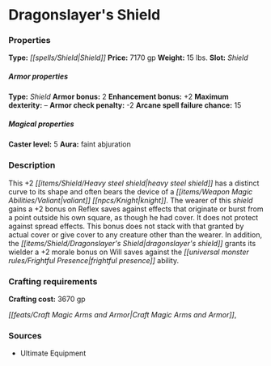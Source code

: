 ﻿---
Title: "Dragonslayer's Shield"
Type: "Shield"
Price: "7170 gp"
Weight: "15 lbs."
Slot: "Shield"
Armor properties Type: "Shield"
Armor bonus: "2"
Enhancement bonus: "+2"
Maximum dexterity: "–"
Armor check penalty: "-2"
Arcane spell failure chance: "15"
Caster level: "5"
Aura: "faint abjuration"
Description: |
  "This _+2 heavy steel shield_ has a distinct curve to its shape and often bears the device of a valiant knight. The wearer of this shield gains a +2 bonus on Reflex saves against effects that originate or burst from a point outside his own square, as though he had cover. It does not protect against spread effects. This bonus does not stack with that granted by actual cover or give cover to any creature other than the wearer. In addition, the _dragonslayer's shield_ grants its wielder a +2 morale bonus on Will saves against the frightful presence ability."
Crafting cost: "3670 gp"
Sources: "['Ultimate Equipment']"
---

# Dragonslayer's Shield

### Properties

**Type:** _[[spells/Shield|Shield]]_ **Price:** 7170 gp **Weight:** 15 lbs. **Slot:** _Shield_

##### Armor properties

**Type:** _Shield_ **Armor bonus:** 2 **Enhancement bonus:** +2 **Maximum dexterity:** – **Armor check penalty:** -2 **Arcane spell failure chance:** 15

##### Magical properties

**Caster level:** 5 **Aura:** faint abjuration

### Description

This +2 _[[items/Shield/Heavy steel shield|heavy steel shield]]_ has a distinct curve to its shape and often bears the device of a _[[items/Weapon Magic Abilities/Valiant|valiant]]_ _[[npcs/Knight|knight]]_. The wearer of this _shield_ gains a +2 bonus on Reflex saves against effects that originate or burst from a point outside his own square, as though he had cover. It does not protect against spread effects. This bonus does not stack with that granted by actual cover or give cover to any creature other than the wearer. In addition, the _[[items/Shield/Dragonslayer's Shield|dragonslayer's shield]]_ grants its wielder a +2 morale bonus on Will saves against the _[[universal monster rules/Frightful Presence|frightful presence]]_ ability.

### Crafting requirements

**Crafting cost:** 3670 gp

_[[feats/Craft Magic Arms and Armor|Craft Magic Arms and Armor]]_,

### Sources

* Ultimate Equipment